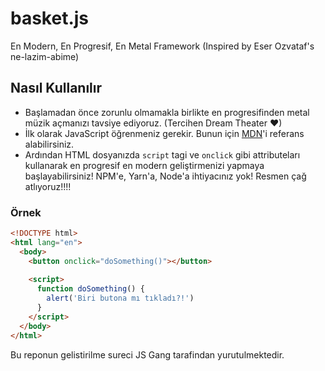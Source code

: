 # basket.js
En Modern, En Progresif, En Metal Framework (Inspired by Eser Ozvataf's ne-lazim-abime)

## Nasıl Kullanılır

- Başlamadan önce zorunlu olmamakla birlikte en progresifinden metal müzik açmanızı tavsiye ediyoruz. (Tercihen Dream Theater ♥)
- İlk olarak JavaScript öğrenmeniz gerekir. Bunun için [MDN](https://developer.mozilla.org/en-US/docs/Web/JavaScript)'i referans alabilirsiniz.
- Ardından HTML dosyanızda `script` tagi ve `onclick` gibi attributeları kullanarak en progresif en modern geliştirmenizi yapmaya başlayabilirsiniz! NPM'e, Yarn'a, Node'a ihtiyacınız yok! Resmen çağ atlıyoruz!!!!

### Örnek

```html
<!DOCTYPE html>
<html lang="en">
  <body>
    <button onclick="doSomething()"></button>
    
    <script>
      function doSomething() {
        alert('Biri butona mı tıkladı?!')
      }
    </script>
  </body>
</html>
```
Bu reponun gelistirilme sureci JS Gang tarafindan yurutulmektedir. 
